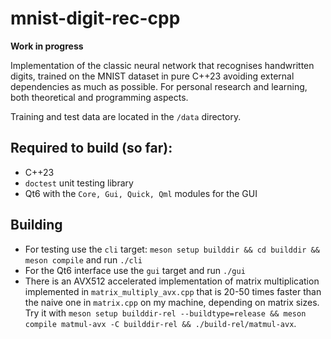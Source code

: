 # mnist-digit-rec-cpp

**Work in progress**

Implementation of the classic neural network that recognises
handwritten digits, trained on the MNIST dataset in pure C++23
avoiding external dependencies as much as possible. For personal
research and learning, both theoretical and programming aspects.

Training and test data are located in the `/data` directory.

## Required to build (so far):
- C++23
- `doctest` unit testing library
- Qt6 with the `Core, Gui, Quick, Qml` modules for the GUI

## Building
- For testing use the `cli` target: `meson setup builddir && cd builddir && meson compile` and run `./cli`
- For the Qt6 interface use the `gui` target and run `./gui`
- There is an AVX512 accelerated implementation of matrix multiplication implemented in
  `matrix_multiply_avx.cpp` that is 20-50 times faster than the naive one in `matrix.cpp` on my
  machine, depending on matrix sizes. Try it with `meson setup builddir-rel --buildtype=release &&
  meson compile matmul-avx -C builddir-rel && ./build-rel/matmul-avx`. 
